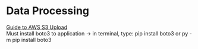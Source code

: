 # Data Processing
[Guide to AWS S3 Upload](https://medium.com/bilesanmiahmad/how-to-upload-a-file-to-amazon-s3-in-python-68757a1867c6)<br>
Must install boto3 to application -> in terminal, type: pip install boto3 or py -m pip install boto3
